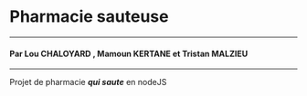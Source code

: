 # Pharmacie sauteuse
---
#### Par **Lou CHALOYARD** , **Mamoun KERTANE** et **Tristan MALZIEU**
---

Projet de pharmacie ***qui saute*** en nodeJS 
